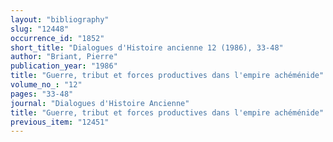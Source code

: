 ```yaml
---
layout: "bibliography"
slug: "12448"
occurrence_id: "1852"
short_title: "Dialogues d'Histoire ancienne 12 (1986), 33-48"
author: "Briant, Pierre"
publication_year: "1986"
title: "Guerre, tribut et forces productives dans l'empire achéménide"
volume_no_: "12"
pages: "33-48"
journal: "Dialogues d'Histoire Ancienne"
title: "Guerre, tribut et forces productives dans l'empire achéménide"
previous_item: "12451"
---
```

